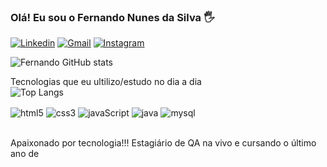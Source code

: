 ### Olá! Eu sou o Fernando Nunes da Silva 🖐️
[![Linkedin](https://img.shields.io/badge/LinkedIn-0077B5?style=for-the-badge&logo=linkedin&logoColor=white/)](https://www.linkedin.com/in/fernando-nunes-b89661197/)
[![Gmail](https://img.shields.io/badge/Gmail-D14836?style=for-the-badge&logo=gmail&logoColor=white/)](https://www.fn4586@gmail.com/)
[ ![Instagram](https://img.shields.io/badge/Instagram-E4405F?style=for-the-badge&logo=instagram&logoColor=white)](https://instagram.com/nunes.fernandoo)

![Fernando GitHub stats](https://github-readme-stats.vercel.app/api?username=Nunes-Fernando&show_icons=true&theme=radical)

<span>Tecnologias que eu ultilizo/estudo no dia a dia</span><br>
![Top Langs](https://github-readme-stats.vercel.app/api/top-langs/?username=Nunes-Fernando&hide_progress=true)
<div style="display: inline_block">
<img align ="center" alt="html5" src="https://img.shields.io/badge/HTML5-E34F26?style=for-the-badge&logo=html5&logoColor=white"/>
<img align ="center" alt="css3" src="https://img.shields.io/badge/CSS3-1572B6?style=for-the-badge&logo=css3&logoColor=white"/>
<img align ="center" alt="javaScript" src="https://img.shields.io/badge/JavaScript-F7DF1E?style=for-the-badge&logo=javascript&logoColor=black"/>
<img align ="center" alt="java" src="https://img.shields.io/badge/Java-ED8B00?style=for-the-badge&logo=openjdk&logoColor=white"/>
<img align ="center" alt="mysql" src="https://img.shields.io/badge/MySQL-00000F?style=for-the-badge&logo=mysql&logoColor=white"/>
</div><br>

Apaixonado por tecnologia!!! Estagiário de QA na vivo e cursando o último ano de 
